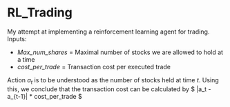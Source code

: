 # RL_Trading


My attempt at implementing a reinforcement learning agent for trading. Inputs: 
- *Max_num_shares* = Maximal number of stocks we are allowed to hold at a time
- *cost_per_trade* = Transaction cost per executed trade

Action $a_t$ is to be understood as the number of stocks held at time $t$. Using this, we conclude that the transaction cost can be calculated by
$ |a_t - a_{t-1}| * cost_per_trade $
